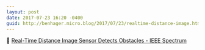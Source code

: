 ```yaml
---
layout: post
date: 2017-07-23 16:20 -0400
guid: http://benhager.micro.blog/2017/07/23/realtime-distance-image.html
---
```

🚗 [Real-Time Distance Image Sensor Detects Obstacles - IEEE Spectrum](http://spectrum.ieee.org/transportation/sensors/realtime-distance-image-sensor-detects-obstacles)
